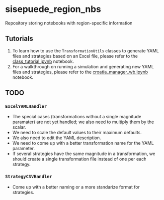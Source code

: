 # sisepuede_region_nbs
Repository storing notebooks with region-specific information

## Tutorials

1. To learn how to use the `TransformationUtils` classes to generate YAML files and strategies based on an Excel file, please refer to the [class_tutorial.ipynb](class_tutorial.ipynb) notebook.
2. For a walkthrough on running a simulation and generating new YAML files and strategies, please refer to the [croatia_manager_wb.ipynb](croatia/croatia_manager_wb.ipynb) notebook.

## TODO


### `ExcelYAMLHandler`

- The special cases (transformations without a single magnitude paramater) are not yet handled; we also need to multiply them by the scalar.
- We need to scale the default values to their maximum defaults.
- We also need to edit the YAML description.
- We need to come up with a better transformation name for the YAML parameter.
- If several strategies have the same magnitude in a transformation, we should create a single transformation file instead of one per each strategy.

### `StrategyCSVHandler`
- Come up with a better naming or a more standarize format for strategies.


